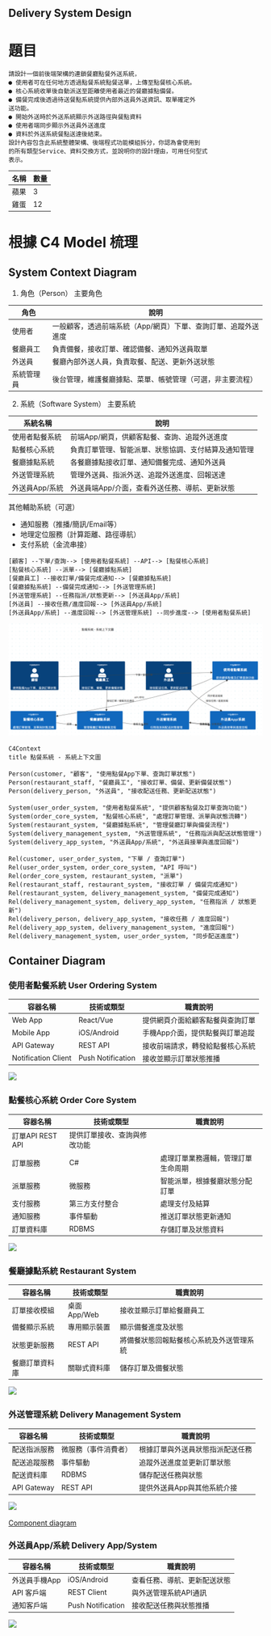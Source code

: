 Delivery System Design
---

# 題目
```
請設計一個前後端架構的連鎖餐廳點餐外送系統，
● 使用者可在任何地方透過點餐系統點餐送單，上傳至點餐核心系統。
● 核心系統收單後自動派送至距離使用者最近的餐廳據點備餐。
● 備餐完成後透過待送餐點系統提供內部外送員外送資訊、取單確定外
送功能。
● 開始外送時於外送系統顯示外送路徑與餐點資料
● 使用者端同步顯示外送員外送進度
● 資料於外送系統餐點送達後結束。
設計內容包含此系統整體架構、後端程式功能模組拆分，你認為會使用到
的所有類型Service、資料交換方式，並說明你的設計理由，可用任何型式
表示。
```

| 名稱  | 數量 |
| ----- | -------- |
| 蘋果 | 3        |
| 雞蛋 | 12       |

# 根據 C4 Model 梳理
## System Context Diagram
1. 角色（Person）
主要角色

| 角色	| 說明 |
| ----- | -------- |
| 使用者	| 一般顧客，透過前端系統（App/網頁）下單、查詢訂單、追蹤外送進度 |
| 餐廳員工 |	負責備餐，接收訂單、確認備餐、通知外送員取單 |
| 外送員 |	餐廳內部外送人員，負責取餐、配送、更新外送狀態 |
| 系統管理員 | 後台管理，維護餐廳據點、菜單、帳號管理（可選，非主要流程） |

2. 系統（Software System）
主要系統

| 系統名稱	| 說明 |
| ----- | -------- |
| 使用者點餐系統	| 前端App/網頁，供顧客點餐、查詢、追蹤外送進度 |
| 點餐核心系統	| 負責訂單管理、智能派單、狀態協調、支付結算及通知管理 |
| 餐廳據點系統	| 各餐廳據點接收訂單、通知備餐完成、通知外送員 |
| 外送管理系統	| 管理外送員、指派外送、追蹤外送進度、回報送達 |
| 外送員App/系統	| 外送員端App/介面，查看外送任務、導航、更新狀態 |

其他輔助系統（可選）
- 通知服務（推播/簡訊/Email等）
- 地理定位服務（計算距離、路徑導航）
- 支付系統（金流串接）

```
[顧客] --下單/查詢--> [使用者點餐系統] --API--> [點餐核心系統]
[點餐核心系統] --派單--> [餐廳據點系統]
[餐廳員工] --接收訂單/備餐完成通知--> [餐廳據點系統]
[餐廳據點系統] --備餐完成通知--> [外送管理系統]
[外送管理系統] --任務指派/狀態更新--> [外送員App/系統]
[外送員] --接收任務/進度回報--> [外送員App/系統]
[外送員App/系統] --進度回報--> [外送管理系統] --同步進度--> [使用者點餐系統]
```

![](./image/README/c4_context.png)

```mermaid
C4Context
title 點餐系統 - 系統上下文圖

Person(customer, "顧客", "使用點餐App下單、查詢訂單狀態")
Person(restaurant_staff, "餐廳員工", "接收訂單、備餐、更新備餐狀態")
Person(delivery_person, "外送員", "接收配送任務、更新配送狀態")

System(user_order_system, "使用者點餐系統", "提供顧客點餐及訂單查詢功能")
System(order_core_system, "點餐核心系統", "處理訂單管理、派單與狀態流轉")
System(restaurant_system, "餐廳據點系統", "管理餐廳訂單與備餐流程")
System(delivery_management_system, "外送管理系統", "任務指派與配送狀態管理")
System(delivery_app_system, "外送員App/系統", "外送員接單與進度回報")

Rel(customer, user_order_system, "下單 / 查詢訂單")
Rel(user_order_system, order_core_system, "API 呼叫")
Rel(order_core_system, restaurant_system, "派單")
Rel(restaurant_staff, restaurant_system, "接收訂單 / 備餐完成通知")
Rel(restaurant_system, delivery_management_system, "備餐完成通知")
Rel(delivery_management_system, delivery_app_system, "任務指派 / 狀態更新")
Rel(delivery_person, delivery_app_system, "接收任務 / 進度回報")
Rel(delivery_app_system, delivery_management_system, "進度回報")
Rel(delivery_management_system, user_order_system, "同步配送進度")
```

## Container Diagram
### 使用者點餐系統 User Ordering System

| 容器名稱 | 	技術或類型 | 	職責說明 |
| ----- | -------- | -------- |
| Web App |	React/Vue |	提供網頁介面給顧客點餐與查詢訂單 |
| Mobile App |	iOS/Android |	手機App介面，提供點餐與訂單追蹤 |
| API Gateway |	REST API |	接收前端請求，轉發給點餐核心系統 |
| Notification Client |	Push Notification |	接收並顯示訂單狀態推播 |

![](./image/README/c4_user_ordering_container.bmp)

### 點餐核心系統 Order Core System

| 容器名稱 | 	技術或類型 | 	職責說明 |
| ----- | -------- | -------- |
| 訂單API	REST API |	提供訂單接收、查詢與修改功能 |
| 訂單服務 | C# |	處理訂單業務邏輯，管理訂單生命周期 |
| 派單服務 | 微服務 |	智能派單，根據餐廳狀態分配訂單 |
| 支付服務 | 第三方支付整合 |	處理支付及結算 |
| 通知服務 | 事件驅動 |	推送訂單狀態更新通知 |
| 訂單資料庫 |	RDBMS |	存儲訂單及狀態資料 |

![](./image/README/c4_order_core_container.bmp)

### 餐廳據點系統 Restaurant System

| 容器名稱	| 技術或類型	| 職責說明 |
| ----- | -------- | -------- |
| 訂單接收模組 |	桌面App/Web |	接收並顯示訂單給餐廳員工 |
| 備餐顯示系統 |	專用顯示裝置 |	顯示備餐進度及狀態 |
| 狀態更新服務 |	REST API |	將備餐狀態回報點餐核心系統及外送管理系統 |
| 餐廳訂單資料庫 |	關聯式資料庫 |	儲存訂單及備餐狀態 |

![](./image/README/c4_restaurant_container.bmp)

### 外送管理系統 Delivery Management System

| 容器名稱 |	技術或類型 |	職責說明 |
| ----- | -------- | -------- |
| 配送指派服務 |	微服務（事件消費者） |	根據訂單與外送員狀態指派配送任務 |
| 配送追蹤服務 |	事件驅動 |	追蹤外送進度並更新訂單狀態 |
| 配送資料庫 |	RDBMS |	儲存配送任務與狀態 |
| API Gateway |	REST API |	提供外送員App與其他系統介接 |

![](./image/README/c4_delivery_management_container.bmp)

[Component diagram](./Delivery_management_system_component.md)

### 外送員App/系統 Delivery App/System

| 容器名稱 |	技術或類型 |	職責說明 |
| ----- | -------- | -------- |
| 外送員手機App |	iOS/Android |	查看任務、導航、更新配送狀態 |
| API 客戶端 |	REST Client |	與外送管理系統API通訊 |
| 通知客戶端 |	Push Notification |	接收配送任務與狀態推播 |

![](./image/README/c4_delivery_app_container.bmp)
